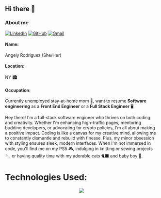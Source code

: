 ## Hi there 👋

### About me 
[![LinkedIn](https://img.shields.io/badge/Angely%20Rodriguez%20-%230077B5.svg?&style=flat-square&logo=linkedin&logoColor=white&link=https://www.linkedin.com/in/ang-rod/)](https://www.linkedin.com/in/ang-rod/)
 [![GitHub](https://img.shields.io/badge/Angely%20Rodriguez%20-%23121011.svg?&style=flat-square&logo=github&logoColor=white&link=https://github.com/swizzlestix09)](https://github.com/swizzlestix09/)
 [![Gmail](https://img.shields.io/badge/Angely%20Rodriguez%20-%23D14836.svg?&style=flat-square&logo=gmail&logoColor=white&link=mailto:angely.rodriguez@gmail.com)](mailto:angely.rodriguez@gmail.com)

#### Name: 
Angely Rodriguez (She/Her) 
#### Location: 
NY 🏙
#### Occupation: 
Currently unemployed stay-at-home mom 👶, want to resume **Software engineering** as a **Front End Engineer** or a **Full Stack Engineer** 🖥

Hey there! I'm a full-stack software engineer who thrives on both coding and creativity. Whether I'm enhancing high-traffic pages, mentoring budding developers, or advocating for crypto policies, I'm all about making a positive impact. Coding is like a canvas for my creative mind, allowing me to constantly dismantle and rebuild with finesse. Plus, my minor obsession with styling ensures sleek, modern interfaces. When I'm not immersed in code, you'll find me on my PS5 🎮, indulging in knitting or sewing projects 🪡, or having quality time with my adorable cats 🐈‍⬛ and baby boy 👦. 

# Technologies Used: 

<p align="center">
  <a href="https://skillicons.dev">
    <img src="https://skillicons.dev/icons?i=git,nextjs,html,css,styledcomponents,tailwind,figma,js,ts,graphql,nodejs,express,react,jest,reactnative,go,aws,cloudflare,docker,mongodb,mysql,postgres," />
  </a>
</p>
